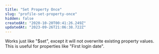 ```yaml
---
title: "Set Property Once"
slug: "profile-set-property-once"
hidden: false
createdAt: "2020-10-20T00:41:26.249Z"
updatedAt: "2023-09-26T21:06:38.722Z"
---
```


Works just like "$set", except it will not overwrite existing property values. This is useful for properties like "First login date".

